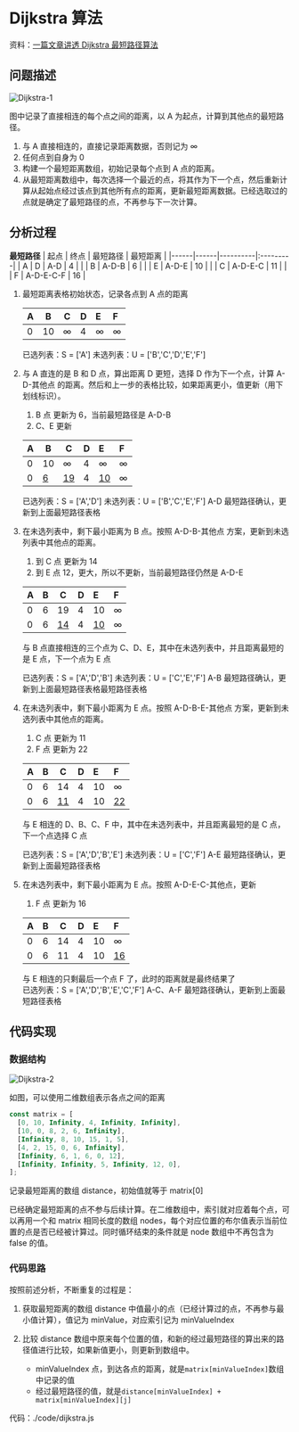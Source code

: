 # Dijkstra 算法

资料：[一篇文章讲透 Dijkstra 最短路径算法](https://www.cnblogs.com/goldsunshine/p/12978305.html)

## 问题描述

![Dijkstra-1](./images/Dijkstra-1.png)

图中记录了直接相连的每个点之间的距离，以 A 为起点，计算到其他点的最短路径。

1. 与 A 直接相连的，直接记录距离数据，否则记为 ∞
2. 任何点到自身为 0
3. 构建一个最短距离数组，初始记录每个点到 A 点的距离。
4. 从最短距离数组中，每次选择一个最近的点，将其作为下一个点，然后重新计算从起始点经过该点到其他所有点的距离，更新最短距离数据。已经选取过的点就是确定了最短路径的点，不再参与下一次计算。

## 分析过程

**最短路径**
| 起点 | 终点 | 最短路径 | 最短距离 |
|------|------|----------|:---------|
| A | D | A-D | 4 |
| | B | A-D-B | 6 |
| | E | A-D-E | 10 |
| | C | A-D-E-C | 11 |
| | F | A-D-E-C-F | 16 |

1. 最短距离表格初始状态，记录各点到 A 点的距离

   | A   | B   | C   | D   | E   | F   |
   | --- | --- | --- | :-- | :-- | :-- |
   | 0   | 10  | ∞   | 4   | ∞   | ∞   |

   已选列表：S = ['A']
   未选列表：U = ['B','C','D','E','F']

1. 与 A 直连的是 B 和 D 点，算出距离 D 更短，选择 D 作为下一个点，计算 A-D-其他点 的距离。然后和上一步的表格比较，如果距离更小，值更新（用下划线标识）。

   1. B 点 更新为 6，当前最短路径是 A-D-B
   2. C、E 更新

   | A   | B        | C         | D   | E         | F   |
   | --- | -------- | --------- | :-- | :-------- | :-- |
   | 0   | 10       | ∞         | 4   | ∞         | ∞   |
   | 0   | <u>6</u> | <u>19</u> | 4   | <u>10</u> | ∞   |

   已选列表：S = ['A','D']
   未选列表：U = ['B','C','E','F']
   A-D 最短路径确认，更新到上面最短路径表格

1. 在未选列表中，剩下最小距离为 B 点。按照 A-D-B-其他点 方案，更新到未选列表中其他点的距离。

   1. 到 C 点 更新为 14
   2. 到 E 点 12，更大，所以不更新，当前最短路径仍然是 A-D-E

   | A   | B   | C         | D   | E         | F   |
   | --- | --- | --------- | :-- | :-------- | :-- |
   | 0   | 6   | 19        | 4   | 10        | ∞   |
   | 0   | 6   | <u>14</u> | 4   | <u>10</u> | ∞   |

   与 B 点直接相连的三个点为 C、D、E，其中在未选列表中，并且距离最短的是 E 点，下一个点为 E 点

   已选列表：S = ['A','D','B']
   未选列表：U = ['C','E','F']
   A-B 最短路径确认，更新到上面最短路径表格最短路径表格

1. 在未选列表中，剩下最小距离为 E 点。按照 A-D-B-E-其他点 方案，更新到未选列表中其他点的距离。

   1. C 点 更新为 11
   2. F 点 更新为 22

   | A   | B   | C         | D   | E   | F         |
   | --- | --- | --------- | :-- | :-- | :-------- |
   | 0   | 6   | 14        | 4   | 10  | ∞         |
   | 0   | 6   | <u>11</u> | 4   | 10  | <u>22</u> |

   与 E 相连的 D、B、C、F 中，其中在未选列表中，并且距离最短的是 C 点，下一个点选择 C 点

   已选列表：S = ['A','D','B','E']
   未选列表：U = ['C','F']
   A-E 最短路径确认，更新到上面最短路径表格

1. 在未选列表中，剩下最小距离为 E 点。按照 A-D-E-C-其他点，更新

   1. F 点 更新为 16

   | A   | B   | C   | D   | E   | F         |
   | --- | --- | --- | :-- | :-- | :-------- |
   | 0   | 6   | 14  | 4   | 10  | ∞         |
   | 0   | 6   | 11  | 4   | 10  | <u>16</u> |

   与 E 相连的只剩最后一个点 F 了，此时的距离就是最终结果了  
   已选列表：S = ['A','D','B','E','C','F']
   A-C、A-F 最短路径确认，更新到上面最短路径表格

## 代码实现

### 数据结构

![Dijkstra-2](./images/Dijkstra-2.png)

如图，可以使用二维数组表示各点之间的距离

```js
const matrix = [
  [0, 10, Infinity, 4, Infinity, Infinity],
  [10, 0, 8, 2, 6, Infinity],
  [Infinity, 8, 10, 15, 1, 5],
  [4, 2, 15, 0, 6, Infinity],
  [Infinity, 6, 1, 6, 0, 12],
  [Infinity, Infinity, 5, Infinity, 12, 0],
];
```

记录最短距离的数组 distance，初始值就等于 matrix[0]

已经确定最短距离的点不参与后续计算。在二维数组中，索引就对应着每个点，可以再用一个和 matrix 相同长度的数组 nodes，每个对应位置的布尔值表示当前位置的点是否已经被计算过。同时循环结束的条件就是 node 数组中不再包含为 false 的值。

### 代码思路

按照前述分析，不断重复的过程是：

1. 获取最短距离的数组 distance 中值最小的点（已经计算过的点，不再参与最小值计算），值记为 minValue，对应索引记为 minValueIndex
2. 比较 distance 数组中原来每个位置的值，和新的经过最短路径的算出来的路径值进行比较，如果新值更小，则更新到数组中。

   - minValueIndex 点，到达各点的距离，就是`matrix[minValueIndex]`数组中记录的值
   - 经过最短路径的值，就是`distance[minValueIndex] + matrix[minValueIndex][j]`

代码：./code/dijkstra.js
